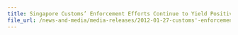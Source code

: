```yaml
---
title: Singapore Customs’ Enforcement Efforts Continue to Yield Positive Results
file_url: /news-and-media/media-releases/2012-01-27-customs'-enforcement-results.pdf
---
```

